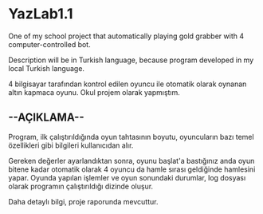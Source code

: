 # YazLab1.1
One of my school project that automatically playing gold grabber with 4 computer-controlled bot.

Description will be in Turkish language, because program developed in my local Turkish language.

4 bilgisayar tarafından kontrol edilen oyuncu ile otomatik olarak oynanan altın kapmaca oyunu. Okul projem olarak yapmıştım.
## --AÇIKLAMA--
Program, ilk çalıştırıldığında oyun tahtasının boyutu, oyuncuların bazı temel özellikleri gibi bilgileri kullanıcıdan alır.

Gereken değerler ayarlandıktan sonra, oyunu başlat'a bastığınız anda oyun bitene kadar otomatik olarak 4 oyuncu da hamle sırası geldiğinde hamlesini yapar. Oyunda yapılan işlemler ve oyun sonundaki durumlar, log dosyası olarak programın çalıştırıldığı dizinde oluşur.

Daha detaylı bilgi, proje raporunda mevcuttur.
